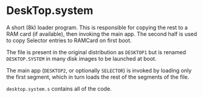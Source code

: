 # DeskTop.system

A short (8k) loader program. This is responsible for copying the rest
to a RAM card (if available), then invoking the main app. The second
half is used to copy Selector entries to RAMCard on first boot.

The file is present in the original distribution as `DESKTOP1` but is
renamed `DESKTOP.SYSTEM` in many disk images to be launched at boot.

The main app (`DESKTOP2`, or optionally `SELECTOR`) is invoked by
loading only the first segment, which in turn loads the rest of the
segments of the file.

`desktop.system.s` contains all of the code.
